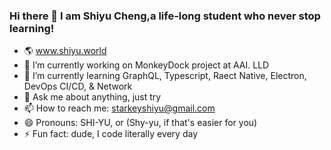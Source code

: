 ### Hi there 👋 I am Shiyu Cheng,a life-long student who never stop learning!

- 🌎 www.shiyu.world
- 🔭 I’m currently working on MonkeyDock project at AAI. LLD
- 🌱 I’m currently learning GraphQL, Typescript, Raect Native, Electron, DevOps CI/CD, & Network
- 💬 Ask me about anything, just try
- 📫 How to reach me: starkeyshiyu@gmail.com
- 😄 Pronouns: SHI-YU, or (Shy-yu, if that's easier for you)
- ⚡ Fun fact: dude, I code literally every day

